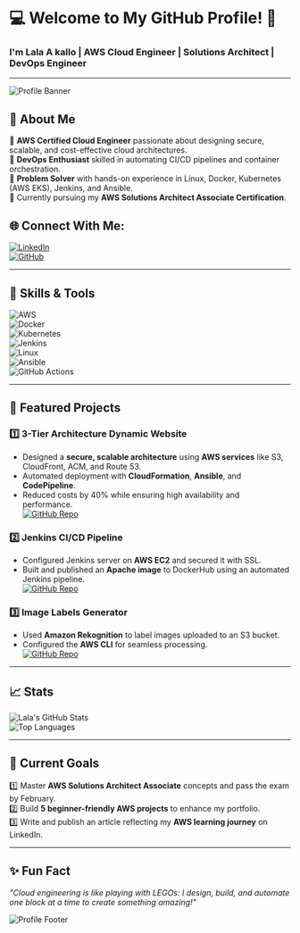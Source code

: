# 💻 Welcome to My GitHub Profile! 🌟  
### I'm Lala A kallo | AWS Cloud Engineer | Solutions Architect | DevOps Engineer  

---

![Profile Banner](https://via.placeholder.com/1200x300.png?text=Welcome+to+My+GitHub+Profile) <!-- Replace with your own banner image -->

## 🌟 About Me  
🔹 **AWS Certified Cloud Engineer** passionate about designing secure, scalable, and cost-effective cloud architectures.  
🔹 **DevOps Enthusiast** skilled in automating CI/CD pipelines and container orchestration.  
🔹 **Problem Solver** with hands-on experience in Linux, Docker, Kubernetes (AWS EKS), Jenkins, and Ansible.  
🔹 Currently pursuing my **AWS Solutions Architect Associate Certification**.  

## 🌐 Connect With Me:  
[![LinkedIn](https://img.shields.io/badge/LinkedIn-blue?style=flat&logo=linkedin&logoColor=white)](https://linkedin.com/in/lalaakallo11)  
[![GitHub](https://img.shields.io/badge/GitHub-gray?style=flat&logo=github&logoColor=white)](https://github.com/lalacloudspace)  

---

## 🚀 Skills & Tools  
![AWS](https://img.shields.io/badge/AWS-232F3E?style=flat&logo=amazon-aws&logoColor=white)  
![Docker](https://img.shields.io/badge/Docker-2496ED?style=flat&logo=docker&logoColor=white)  
![Kubernetes](https://img.shields.io/badge/Kubernetes-326CE5?style=flat&logo=kubernetes&logoColor=white)  
![Jenkins](https://img.shields.io/badge/Jenkins-D24939?style=flat&logo=jenkins&logoColor=white)  
![Linux](https://img.shields.io/badge/Linux-FCC624?style=flat&logo=linux&logoColor=black)  
![Ansible](https://img.shields.io/badge/Ansible-EE0000?style=flat&logo=ansible&logoColor=white)  
![GitHub Actions](https://img.shields.io/badge/GitHub%20Actions-2088FF?style=flat&logo=github-actions&logoColor=white)  

---

## 🌟 Featured Projects  

### **1️⃣ 3-Tier Architecture Dynamic Website**  
- Designed a **secure, scalable architecture** using **AWS services** like S3, CloudFront, ACM, and Route 53.  
- Automated deployment with **CloudFormation**, **Ansible**, and **CodePipeline**.  
- Reduced costs by 40% while ensuring high availability and performance.  
[![GitHub Repo](https://img.shields.io/badge/View-Repository-blue?style=flat&logo=github)](https://github.com/lalacloudspace/3-tier-architecture)  

### **2️⃣ Jenkins CI/CD Pipeline**  
- Configured Jenkins server on **AWS EC2** and secured it with SSL.  
- Built and published an **Apache image** to DockerHub using an automated Jenkins pipeline.  
[![GitHub Repo](https://img.shields.io/badge/View-Repository-blue?style=flat&logo=github)](https://github.com/lalacloudspace/jenkins-project)  

### **3️⃣ Image Labels Generator**  
- Used **Amazon Rekognition** to label images uploaded to an S3 bucket.  
- Configured the **AWS CLI** for seamless processing.  
[![GitHub Repo](https://img.shields.io/badge/View-Repository-blue?style=flat&logo=github)](https://github.com/lalacloudspace/image-labels-generator)  

---

## 📈 Stats  
![Lala's GitHub Stats](https://github-readme-stats.vercel.app/api?username=lalacloudspace&show_icons=true&theme=radical)  
![Top Languages](https://github-readme-stats.vercel.app/api/top-langs/?username=lalacloudspace&layout=compact&theme=radical)  

---

## 📅 Current Goals  
1️⃣ Master **AWS Solutions Architect Associate** concepts and pass the exam by February.  
2️⃣ Build **5 beginner-friendly AWS projects** to enhance my portfolio.  
3️⃣ Write and publish an article reflecting my **AWS learning journey** on LinkedIn.  

---

## ✨ Fun Fact  
_"Cloud engineering is like playing with LEGOs: I design, build, and automate one block at a time to create something amazing!"_

![Profile Footer](https://via.placeholder.com/1200x200.png?text=Thank+You+for+Visiting!) <!-- Replace with your custom footer image -->


